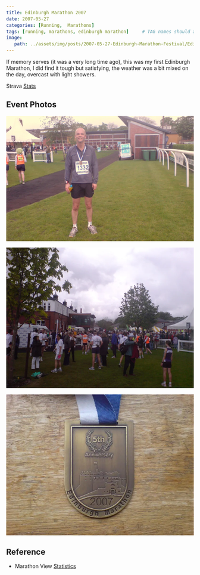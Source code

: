 ```yaml
---
title: Edinburgh Marathon 2007
date: 2007-05-27
categories: [Running,  Marathons]
tags: [running, marathons, edinburgh marathon]     # TAG names should always be lowercase
image:
   path: ../assets/img/posts/2007-05-27-Edinburgh-Marathon-Festival/Edinburgh-Marathon-2007.webp
---
```


If memory serves (it was a very long time ago), this was my first Edinburgh Marathon, I did find it tough but satisfying, the weather was a bit mixed on the day, overcast with light showers.

Strava [Stats](https://www.strava.com/activities/321108721/overview)

## Event Photos

![Edinburgh Marathon 2007](../assets/img/posts/2007-05-27-Edinburgh-Marathon-Festival/DSC00413.webp)

![Edinburgh Marathon 2007](../assets/img/posts/2007-05-27-Edinburgh-Marathon-Festival/DSC00414.webp)

![Edinburgh Marathon 2007](../assets/img/posts/2007-05-27-Edinburgh-Marathon-Festival/DSC00426.webp)

## Reference

* Marathon View [Statistics](https://marathonview.net/race/98396)
